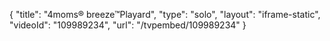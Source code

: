 {
    "title": "4moms&reg; breeze&trade;Playard",
    "type": "solo",
    "layout": "iframe-static",
    "videoId": "109989234",
    "url": "\/tvpembed\/109989234"
}